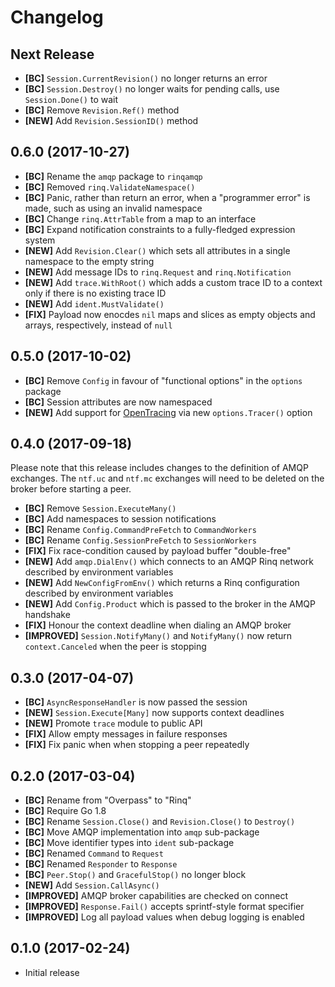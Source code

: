 # Changelog

## Next Release

- **[BC]** `Session.CurrentRevision()` no longer returns an error
- **[BC]** `Session.Destroy()` no longer waits for pending calls, use `Session.Done()` to wait
- **[BC]** Remove `Revision.Ref()` method
- **[NEW]** Add `Revision.SessionID()` method

## 0.6.0 (2017-10-27)

- **[BC]** Rename the `amqp` package to `rinqamqp`
- **[BC]** Removed `rinq.ValidateNamespace()`
- **[BC]** Panic, rather than return an error, when a "programmer error" is made, such as using an invalid namespace
- **[BC]** Change `rinq.AttrTable` from a map to an interface
- **[BC]** Expand notification constraints to a fully-fledged expression system
- **[NEW]** Add `Revision.Clear()` which sets all attributes in a single namespace to the empty string
- **[NEW]** Add message IDs to `rinq.Request` and `rinq.Notification`
- **[NEW]** Add `trace.WithRoot()` which adds a custom trace ID to a context only if there is no existing trace ID
- **[NEW]** Add `ident.MustValidate()`
- **[FIX]** Payload now enocdes `nil` maps and slices as empty objects and arrays, respectively, instead of `null`

## 0.5.0 (2017-10-02)

- **[BC]** Remove `Config` in favour of "functional options" in the `options` package
- **[BC]** Session attributes are now namespaced
- **[NEW]** Add support for [OpenTracing](https://opentracing.io) via new `options.Tracer()` option

## 0.4.0 (2017-09-18)

Please note that this release includes changes to the definition of AMQP
exchanges. The `ntf.uc` and `ntf.mc` exchanges will need to be deleted on the
broker before starting a peer.

- **[BC]** Remove `Session.ExecuteMany()`
- **[BC]** Add namespaces to session notifications
- **[BC]** Rename `Config.CommandPreFetch` to `CommandWorkers`
- **[BC]** Rename `Config.SessionPreFetch` to `SessionWorkers`
- **[FIX]** Fix race-condition caused by payload buffer "double-free"
- **[NEW]** Add `amqp.DialEnv()` which connects to an AMQP Rinq network described by environment variables
- **[NEW]** Add `NewConfigFromEnv()` which returns a Rinq configuration described by environment variables
- **[NEW]** Add `Config.Product` which is passed to the broker in the AMQP handshake
- **[FIX]** Honour the context deadline when dialing an AMQP broker
- **[IMPROVED]** `Session.NotifyMany()` and `NotifyMany()` now return `context.Canceled` when the peer is stopping

## 0.3.0 (2017-04-07)

- **[BC]** `AsyncResponseHandler` is now passed the session
- **[NEW]** `Session.Execute[Many]` now supports context deadlines
- **[NEW]** Promote `trace` module to public API
- **[FIX]** Allow empty messages in failure responses
- **[FIX]** Fix panic when when stopping a peer repeatedly

## 0.2.0 (2017-03-04)

- **[BC]** Rename from "Overpass" to "Rinq"
- **[BC]** Require Go 1.8
- **[BC]** Rename `Session.Close()` and `Revision.Close()` to `Destroy()`
- **[BC]** Move AMQP implementation into `amqp` sub-package
- **[BC]** Move identifier types into `ident` sub-package
- **[BC]** Renamed `Command` to `Request`
- **[BC]** Renamed `Responder` to `Response`
- **[BC]** `Peer.Stop()` and `GracefulStop()` no longer block
- **[NEW]** Add `Session.CallAsync()`
- **[IMPROVED]** AMQP broker capabilities are checked on connect
- **[IMPROVED]** `Response.Fail()` accepts sprintf-style format specifier
- **[IMPROVED]** Log all payload values when debug logging is enabled

## 0.1.0 (2017-02-24)

- Initial release
